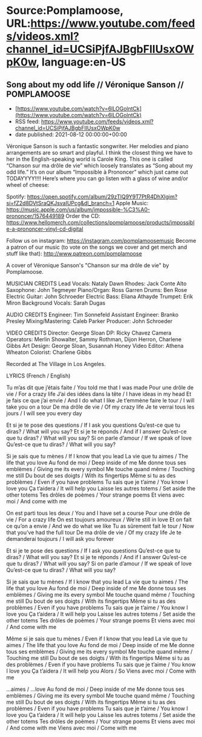 # Source:Pomplamoose, URL:https://www.youtube.com/feeds/videos.xml?channel_id=UCSiPjfAJBgbFlIUsxOWpK0w, language:en-US

## Song about my odd life // Véronique Sanson // POMPLAMOOSE
 - [https://www.youtube.com/watch?v=6lLOGolntCk](https://www.youtube.com/watch?v=6lLOGolntCk)
 - RSS feed: https://www.youtube.com/feeds/videos.xml?channel_id=UCSiPjfAJBgbFlIUsxOWpK0w
 - date published: 2021-08-12 00:00:00+00:00

Véronique Sanson is such a fantastic songwriter. Her melodies and piano arrangements are so smart and playful. I think the closest thing we have to her in the English-speaking world is Carole King. This one is called “Chanson sur ma drôle de vie” which loosely translates as “Song about my odd life.” It’s on our album “Impossible à Prononcer” which just came out TODAYYYY!!!! Here’s where you can go listen with a glass of wine and/or wheel of cheese:

Spotify: https://open.spotify.com/album/29zTlQ9Y9T7PtR4DhXIgim?si=fZ2d8DVtSraQKJsvaIUPcg&dl_branch=1
Apple Music: https://music.apple.com/us/album/impossible-%C3%A0-prononcer/1576449189
Order the CD: https://www.hellomerch.com/collections/pomplamoose/products/impossible-a-prononcer-vinyl-cd-digital

Follow us on instagram: https://instagram.com/pomplamoosemusic
Become a patron of our music (to vote on the songs we cover and get merch and stuff like that): http://www.patreon.com/pomplamoose

A cover of Véronique Sanson's "Chanson sur ma drôle de vie" by Pomplamoose.

MUSICIAN CREDITS
Lead Vocals: Nataly Dawn
Rhodes: Jack Conte
Alto Saxophone: John Tegmeyer
Piano/Organ: Ross Garren
Drums: Ben Rose
Electric Guitar: John Schroeder
Electric Bass: Eliana Athayde
Trumpet: Erik Miron
Background Vocals: Sarah Dugas

AUDIO CREDITS
Engineer: Tim Sonnefeld 
Assistant Engineer: Branko Presley
Mixing/Mastering: Caleb Parker
Producer: John Schroeder 

VIDEO CREDITS
Director: George Sloan
DP: Ricky Chavez
Camera Operators: Merlin Showalter, Sammy Rothman, Dijon Herron, Charlene Gibbs
Art Design: George Sloan, Susannah Honey
Video Editor: Athena Wheaton
Colorist: Charlene Gibbs

Recorded at The Village in Los Angeles.

LYRICS (French / English)

Tu m’as dit que j’étais faite / You told me that I was made
Pour une drôle de vie / For a crazy life
J’ai des idées dans la tête / I have ideas in my head
Et je fais ce que j’ai envie / And I do what I like
Je t’emmène faire le tour / I will take you on a tour
De ma drôle de vie / Of my crazy life
Je te verrai tous les jours / I will see you every day

Et si je te pose des questions / If I ask you questions
Qu’est-ce que tu diras? / What will you say?
Et si je te réponds / And if I answer
Qu’est-ce que tu diras? / What will you say?
Si on parle d’amour / If we speak of love
Qu’est-ce que tu diras? / What will you say?

Si je sais que tu mènes / If I know that you lead
La vie que tu aimes / The life that you love
Au fond de moi / Deep inside of me
Me donne tous ses emblèmes / Giving me its every symbol
Me touche quand même / Touching me still 
Du bout de ses doigts / With its fingertips
Même si tu as des problèmes / Even if you have problems
Tu sais que je t’aime / You know I love you
Ça t’aidera / It will help you
Laisse les autres totems / Set aside the other totems
Tes drôles de poèmes / Your strange poems
Et viens avec moi / And come with me

On est parti tous les deux / You and I have set a course
Pour une drôle de vie / For a crazy life
On est toujours amoureux / We’re still in love
Et on fait ce qu’on a envie / And we do what we like
Tu as sûrement fait le tour / Now that you’ve had the full tour
De ma drôle de vie / Of my crazy life
Je te demanderai toujours / I will ask you forever

Et si je te pose des questions / If I ask you questions
Qu’est-ce que tu diras? / What will you say?
Et si je te réponds / And if I answer
Qu’est-ce que tu diras? / What will you say?
Si on parle d’amour / If we speak of love
Qu’est-ce que tu diras? / What will you say?

Si je sais que tu mènes / If I know that you lead
La vie que tu aimes / The life that you love
Au fond de moi / Deep inside of me
Me donne tous ses emblèmes / Giving me its every symbol
Me touche quand même / Touching me still 
Du bout de ses doigts / With its fingertips
Même si tu as des problèmes / Even if you have problems
Tu sais que je t’aime / You know I love you
Ça t’aidera / It will help you
Laisse les autres totems / Set aside the other totems
Tes drôles de poèmes / Your strange poems
Et viens avec moi / And come with me

Même si je sais que tu mènes / Even if I know that you lead
La vie que tu aimes / The life that you love
Au fond de moi / Deep inside of me
Me donne tous ses emblèmes / Giving me its every symbol
Me touche quand même / Touching me still 
Du bout de ses doigts / With its fingertips
Même si tu as des problèmes / Even if you have problems
Tu sais que je t’aime / You know I love you
Ça t’aidera / It will help you
Alors / So
Viens avec moi / Come with me

…aimes / …love
Au fond de moi / Deep inside of me
Me donne tous ses emblèmes / Giving me its every symbol
Me touche quand même / Touching me still 
Du bout de ses doigts / With its fingertips
Même si tu as des problèmes / Even if you have problems
Tu sais que je t’aime / You know I love you
Ça t’aidera / It will help you
Laisse les autres totems / Set aside the other totems
Tes drôles de poèmes / Your strange poems
Et viens avec moi / And come with me
Viens avec moi / Come with me

